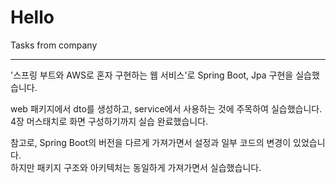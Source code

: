 # Hello
Tasks from company

---

'스프링 부트와 AWS로 혼자 구현하는 웹 서비스'로 Spring Boot, Jpa 구현을 실습했습니다.   

web 패키지에서 dto를 생성하고, service에서 사용하는 것에 주목하여 실습했습니다.   
4장 머스태치로 화면 구성하기까지 실습 완료했습니다.

참고로, Spring Boot의 버전을 다르게 가져가면서 설정과 일부 코드의 변경이 있었습니다.   
하지만 패키지 구조와 아키텍처는 동일하게 가져가면서 실습했습니다.
